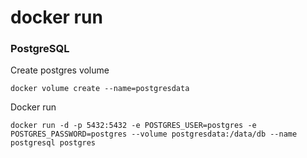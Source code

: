 # docker run

### PostgreSQL
Create postgres volume
```
docker volume create --name=postgresdata
```

Docker run
```
docker run -d -p 5432:5432 -e POSTGRES_USER=postgres -e POSTGRES_PASSWORD=postgres --volume postgresdata:/data/db --name postgresql postgres
```
